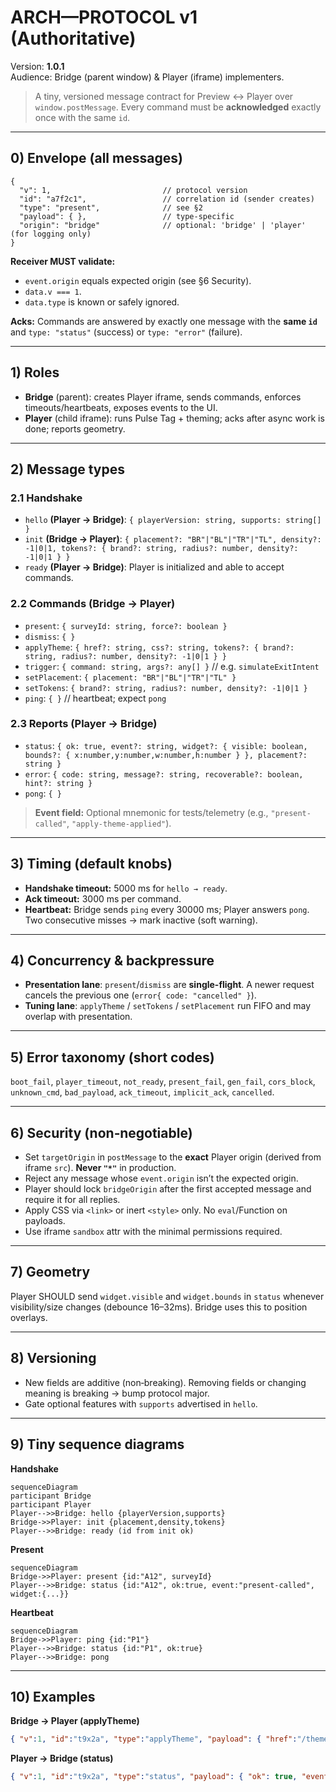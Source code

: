 # ARCH—PROTOCOL v1 (Authoritative)
Version: **1.0.1**  
Audience: Bridge (parent window) & Player (iframe) implementers.

> A tiny, versioned message contract for Preview ↔ Player over `window.postMessage`. Every command must be **acknowledged** exactly once with the same `id`.

---

## 0) Envelope (all messages)

```jsonc
{
  "v": 1,                         // protocol version
  "id": "a7f2c1",                 // correlation id (sender creates)
  "type": "present",              // see §2
  "payload": { },                 // type-specific
  "origin": "bridge"              // optional: 'bridge' | 'player' (for logging only)
}
```

**Receiver MUST validate:**
- `event.origin` equals expected origin (see §6 Security).
- `data.v === 1`.
- `data.type` is known or safely ignored.

**Acks:** Commands are answered by exactly one message with the **same `id`** and `type: "status"` (success) or `type: "error"` (failure).

---

## 1) Roles
- **Bridge** (parent): creates Player iframe, sends commands, enforces timeouts/heartbeats, exposes events to the UI.
- **Player** (child iframe): runs Pulse Tag + theming; acks after async work is done; reports geometry.

---

## 2) Message types

### 2.1 Handshake
- `hello` **(Player → Bridge)**: `{ playerVersion: string, supports: string[] }`
- `init` **(Bridge → Player)**: `{ placement?: "BR"|"BL"|"TR"|"TL", density?: -1|0|1, tokens?: { brand?: string, radius?: number, density?: -1|0|1 } }`
- `ready` **(Player → Bridge)**: Player is initialized and able to accept commands.

### 2.2 Commands **(Bridge → Player)**
- `present`: `{ surveyId: string, force?: boolean }`
- `dismiss`: `{ }`
- `applyTheme`: `{ href?: string, css?: string, tokens?: { brand?: string, radius?: number, density?: -1|0|1 } }`
- `trigger`: `{ command: string, args?: any[] }`  // e.g. `simulateExitIntent`
- `setPlacement`: `{ placement: "BR"|"BL"|"TR"|"TL" }`
- `setTokens`: `{ brand?: string, radius?: number, density?: -1|0|1 }`
- `ping`: `{ }` // heartbeat; expect `pong`

### 2.3 Reports **(Player → Bridge)**
- `status`: `{ ok: true, event?: string, widget?: { visible: boolean, bounds?: { x:number,y:number,w:number,h:number } }, placement?: string }`
- `error`: `{ code: string, message?: string, recoverable?: boolean, hint?: string }`
- `pong`: `{ }`

> **Event field:** Optional mnemonic for tests/telemetry (e.g., `"present-called"`, `"apply-theme-applied"`).

---

## 3) Timing (default knobs)
- **Handshake timeout:** 5000 ms for `hello → ready`.
- **Ack timeout:** 3000 ms per command.
- **Heartbeat:** Bridge sends `ping` every 30000 ms; Player answers `pong`. Two consecutive misses → mark inactive (soft warning).

---

## 4) Concurrency & backpressure
- **Presentation lane**: `present`/`dismiss` are **single-flight**. A newer request cancels the previous one (`error{ code: "cancelled" }`).
- **Tuning lane**: `applyTheme` / `setTokens` / `setPlacement` run FIFO and may overlap with presentation.

---

## 5) Error taxonomy (short codes)
`boot_fail`, `player_timeout`, `not_ready`, `present_fail`, `gen_fail`, `cors_block`, `unknown_cmd`, `bad_payload`, `ack_timeout`, `implicit_ack`, `cancelled`.

---

## 6) Security (non‑negotiable)
- Set `targetOrigin` in `postMessage` to the **exact** Player origin (derived from iframe `src`). **Never `"*"`** in production.
- Reject any message whose `event.origin` isn’t the expected origin.
- Player should lock `bridgeOrigin` after the first accepted message and require it for all replies.
- Apply CSS via `<link>` or inert `<style>` only. No `eval`/Function on payloads.
- Use iframe `sandbox` attr with the minimal permissions required.

---

## 7) Geometry
Player SHOULD send `widget.visible` and `widget.bounds` in `status` whenever visibility/size changes (debounce 16–32ms). Bridge uses this to position overlays.

---

## 8) Versioning
- New fields are additive (non‑breaking). Removing fields or changing meaning is breaking → bump protocol major.
- Gate optional features with `supports` advertised in `hello`.

---

## 9) Tiny sequence diagrams

**Handshake**
```mermaid
sequenceDiagram
participant Bridge
participant Player
Player-->>Bridge: hello {playerVersion,supports}
Bridge->>Player: init {placement,density,tokens}
Player-->>Bridge: ready (id from init ok)
```

**Present**
```mermaid
sequenceDiagram
Bridge->>Player: present {id:"A12", surveyId}
Player-->>Bridge: status {id:"A12", ok:true, event:"present-called", widget:{...}}
```

**Heartbeat**
```mermaid
sequenceDiagram
Bridge->>Player: ping {id:"P1"}
Player-->>Bridge: status {id:"P1", ok:true}
Player-->>Bridge: pong
```

---

## 10) Examples

**Bridge → Player (applyTheme)**
```json
{ "v":1, "id":"t9x2a", "type":"applyTheme", "payload": { "href":"/themes/indigo.css" } }
```

**Player → Bridge (status)**
```json
{ "v":1, "id":"t9x2a", "type":"status", "payload": { "ok": true, "event":"apply-theme-applied" } }
```
